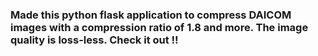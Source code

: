 
### Made this python flask application to compress DAICOM images with a compression ratio of 1.8 and more. The image quality is loss-less. Check it out !! 
